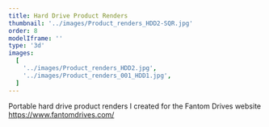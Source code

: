 ```yaml
---
title: Hard Drive Product Renders
thumbnail: '../images/Product_renders_HDD2-SQR.jpg'
order: 8
modelIframe: ''
type: '3d'
images:
  [
    '../images/Product_renders_HDD2.jpg',
    '../images/Product_renders_001_HDD1.jpg',
  ]
---
```


Portable hard drive product renders I created
for the Fantom Drives website
https://www.fantomdrives.com/
